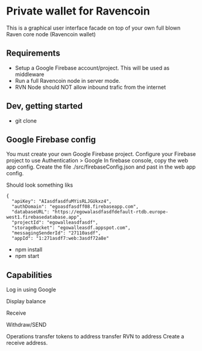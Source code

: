 # Private wallet for Ravencoin
This is a graphical user interface facade on top of your own full blown Raven core node (Ravencoin wallet)

## Requirements
 - Setup a Google Firebase account/project. This will be used as middleware
 - Run a full Ravencoin node in server mode.
 - RVN Node should NOT allow inbound trafic from the internet

## Dev, getting started
* git clone
## Google Firebase config
You must create your own Google Firebase project.
Configure your Firebase project to use Authentication > Google
In firebase console, copy the web app config.
Create the file ./src/firebaseConfig.json and past in the web app config.

Should look something liks
```
{
  "apiKey": "AIasdfasdfuMYisRLJGUkxz4",
  "authDomain": "egoasdfasdff08.firebaseapp.com",
  "databaseURL": "https://egowalasdfasdfdefault-rtdb.europe-west1.firebasedatabase.app",
  "projectId": "egowalleasdfasdf",
  "storageBucket": "egowalleasdf.appspot.com",
  "messagingSenderId": "27110asdf",
  "appId": "1:271asdf7:web:3asdf72a8e"
```

* npm install
* npm start

## Capabilities
Log in using Google 

Display balance

Receive

Withdraw/SEND

Operations
transfer tokens to address
transfer RVN to address
Create a receive address.